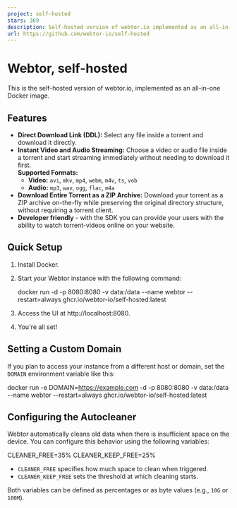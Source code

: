 ```yaml
---
project: self-hosted
stars: 369
description: Self-hosted version of webtor.io implemented as an all-in-one Docker image
url: https://github.com/webtor-io/self-hosted
---
```


Webtor, self-hosted
===================

This is the self-hosted version of webtor.io, implemented as an all-in-one Docker image.

Features
--------

-   **Direct Download Link (DDL):** Select any file inside a torrent and download it directly.
-   **Instant Video and Audio Streaming:** Choose a video or audio file inside a torrent and start streaming immediately without needing to download it first.  
    **Supported Formats:**
    -   **Video:** `avi`, `mkv`, `mp4`, `webm`, `m4v`, `ts`, `vob`
    -   **Audio:** `mp3`, `wav`, `ogg`, `flac`, `m4a`
-   **Download Entire Torrent as a ZIP Archive:** Download your torrent as a ZIP archive on-the-fly while preserving the original directory structure, without requiring a torrent client.
-   **Developer friendly** - with the SDK you can provide your users with the ability to watch torrent-videos online on your website.

Quick Setup
-----------

1.  Install Docker.
2.  Start your Webtor instance with the following command:
    
    docker run -d -p 8080:8080 -v data:/data --name webtor --restart=always ghcr.io/webtor-io/self-hosted:latest
    
3.  Access the UI at http://localhost:8080.
4.  You're all set!

Setting a Custom Domain
-----------------------

If you plan to access your instance from a different host or domain, set the `DOMAIN` environment variable like this:

docker run -e DOMAIN=https://example.com -d -p 8080:8080 -v data:/data --name webtor --restart=always ghcr.io/webtor-io/self-hosted:latest

Configuring the Autocleaner
---------------------------

Webtor automatically cleans old data when there is insufficient space on the device. You can configure this behavior using the following variables:

CLEANER\_FREE=35%
CLEANER\_KEEP\_FREE=25%

-   `CLEANER_FREE` specifies how much space to clean when triggered.
-   `CLEANER_KEEP_FREE` sets the threshold at which cleaning starts.

Both variables can be defined as percentages or as byte values (e.g., `10G` or `100M`).
